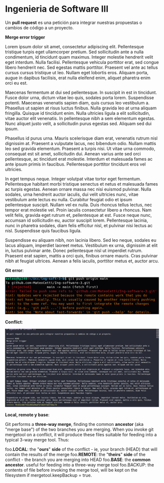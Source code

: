 # Ingenieria de Software III

Un **pull request** es una petición para integrar nuestras propuestas o cambios de código a un proyecto.

**Merge error trigger**

Lorem ipsum dolor sit amet, consectetur adipiscing elit. Pellentesque tristique turpis eget ullamcorper pretium. Sed sollicitudin ante a nulla condimentum, id tincidunt quam maximus. Integer molestie hendrerit velit eget interdum. Nulla facilisi. Pellentesque vehicula porttitor erat, sed congue libero hendrerit nec. Sed egestas mattis porttitor. Praesent vel ante ac tellus cursus cursus tristique ut leo. Nullam eget lobortis eros. Aliquam porta, augue in dapibus facilisis, erat nulla eleifend enim, aliquet pharetra enim orci eu est.

Maecenas fermentum at dui sed pellentesque. In suscipit in est in tincidunt. Fusce dolor urna, dictum vitae leo quis, sodales porta lorem. Suspendisse potenti. Maecenas venenatis sapien diam, quis cursus leo vestibulum a. Phasellus ut sapien at risus luctus finibus. Nulla gravida leo at urna aliquam fringilla. Quisque id tincidunt enim. Nulla ultricies ligula a elit sollicitudin, vitae auctor elit venenatis. In pellentesque nibh a sem elementum egestas. Nunc aliquet justo velit, a sollicitudin purus egestas sed. Aliquam sed dui ipsum.

Phasellus id purus urna. Mauris scelerisque diam erat, venenatis rutrum nisl dignissim at. Praesent a vulputate lacus, nec bibendum odio. Nullam mattis leo sed gravida elementum. Praesent a turpis nisi. Ut vitae urna commodo, consequat est sit amet, sollicitudin dui. Aenean varius ante sed orci pellentesque, ac tincidunt erat molestie. Interdum et malesuada fames ac ante ipsum primis in faucibus. Pellentesque porttitor tincidunt eros vel ultricies.

In eget tempus neque. Integer volutpat vitae tortor eget fermentum. Pellentesque habitant morbi tristique senectus et netus et malesuada fames ac turpis egestas. Aenean ornare massa nec nisi euismod pulvinar. Nulla sodales, urna hendrerit auctor iaculis, dui velit ultricies nunc, vitae vestibulum ante lectus eu nulla. Curabitur feugiat odio et ipsum pellentesque suscipit. Nullam vel ex nulla. Duis rhoncus tellus lectus, nec tempor erat molestie vel. Proin iaculis consectetur libero a rhoncus. Nam velit felis, gravida eget rutrum et, pellentesque at est. Fusce neque nunc, accumsan id sollicitudin eu, auctor suscipit lorem. Pellentesque lacinia, nunc in pharetra sodales, diam felis efficitur nisl, et pulvinar nisi lectus ac nisl. Suspendisse quis faucibus ligula.

Suspendisse eu aliquam nibh, non lacinia libero. Sed leo neque, sodales eu lacus aliquam, imperdiet laoreet metus. Vestibulum ex urna, dignissim at elit in, luctus pulvinar ante. Donec pellentesque nisl ut imperdiet rutrum. Praesent erat sapien, mattis a orci quis, finibus ornare mauris. Cras pulvinar nibh at feugiat ultrices. Aenean a felis iaculis, porttitor metus et, auctor arcu.

**Git error**:

![](img/merge_error.png)

**Conflict**:

![](img/conflict.png)

**Local, remote y base**:

Git performs a **three-way merge**, finding the common **ancestor** (aka "merge base") of the two branches you are merging. When you invoke git mergetool on a conflict, it will produce these files suitable for feeding into a typical 3-way merge tool. Thus:

foo.**LOCAL**: the "**ours**" **side** of the conflict - ie, your branch (HEAD) that will contain the results of the merge
foo.**REMOTE**: the "**theirs**" **side** of the conflict - the branch you are merging into HEAD
foo.**BASE**: the **common ancestor**. useful for feeding into a three-way merge tool
foo.BACKUP: the contents of file before invoking the merge tool, will be kept on the filesystem if mergetool.keepBackup = true.